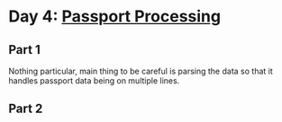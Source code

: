 # Day 4: [Passport Processing](https://adventofcode.com/2020/day/4)

## Part 1

Nothing particular, main thing to be careful is parsing the data so that it handles passport data being on multiple lines.

## Part 2

